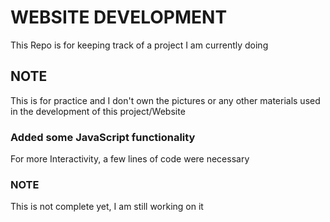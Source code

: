 # WEBSITE DEVELOPMENT
This Repo is for keeping track of a project I am currently doing

## NOTE
This is for practice and I don't own the pictures or any other materials used in the development of this project/Website

### Added some JavaScript functionality
For more Interactivity, a few lines of code were necessary

### NOTE
This is not complete yet, I am still working on it  


